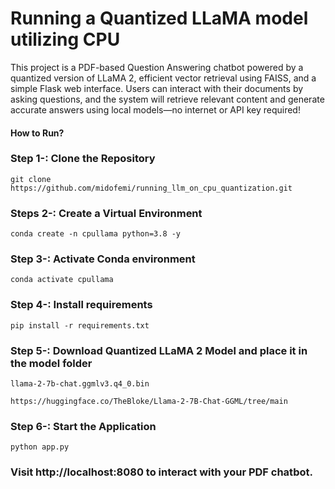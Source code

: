 # Running a Quantized LLaMA model utilizing CPU
This project is a PDF-based Question Answering chatbot powered by a quantized version of LLaMA 2, efficient vector retrieval using FAISS, and a simple Flask web interface. Users can interact with their documents by asking questions, and the system will retrieve relevant content and generate accurate answers using local models—no internet or API key required!

#### How to Run?

### Step 1-: Clone the Repository
```
git clone https://github.com/midofemi/running_llm_on_cpu_quantization.git
```

### Steps 2-: Create a Virtual Environment
```
conda create -n cpullama python=3.8 -y
```

### Step 3-: Activate Conda environment
```
conda activate cpullama
```

### Step 4-: Install requirements
```
pip install -r requirements.txt
```

### Step 5-: Download Quantized LLaMA 2 Model and place it in the model folder
```
llama-2-7b-chat.ggmlv3.q4_0.bin

https://huggingface.co/TheBloke/Llama-2-7B-Chat-GGML/tree/main
```

### Step 6-: Start the Application
```
python app.py
```

### Visit http://localhost:8080 to interact with your PDF chatbot.